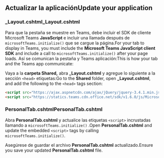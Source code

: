 ## <a name="update-your-application"></a><span data-ttu-id="67c16-101">Actualizar la aplicación</span><span class="sxs-lookup"><span data-stu-id="67c16-101">Update your application</span></span>

### <a name="_layoutcshtml"></a><span data-ttu-id="67c16-102">_Layout.cshtml</span><span class="sxs-lookup"><span data-stu-id="67c16-102">_Layout.cshtml</span></span>

<span data-ttu-id="67c16-103">Para que la pestaña se muestre en Teams, debe incluir el SDK de cliente Microsoft Teams **JavaScript** e incluir una llamada después de `microsoftTeams.initialize()` que se cargue la página.</span><span class="sxs-lookup"><span data-stu-id="67c16-103">For your tab to display in Teams, you must include the **Microsoft Teams JavaScript client SDK** and include a call to `microsoftTeams.initialize()` after your page loads.</span></span> <span data-ttu-id="67c16-104">Así se comunican la pestaña y Teams aplicación:</span><span class="sxs-lookup"><span data-stu-id="67c16-104">This is how your tab and the Teams app communicate:</span></span>

<span data-ttu-id="67c16-105">Vaya a la **carpeta Shared,** abra **_Layout.cshtml** y agregue lo siguiente a la sección `<head>` etiquetas:</span><span class="sxs-lookup"><span data-stu-id="67c16-105">Go to the **Shared** folder, open **_Layout.cshtml**, and add the following to the `<head>` tags section:</span></span>

```html
<script src="https://ajax.aspnetcdn.com/ajax/jQuery/jquery-3.4.1.min.js"></script>
<script src="https://statics.teams.cdn.office.net/sdk/v1.6.0/js/MicrosoftTeams.min.js"></script>
```

### <a name="personaltabcshtml"></a><span data-ttu-id="67c16-106">PersonalTab.cshtml</span><span class="sxs-lookup"><span data-stu-id="67c16-106">PersonalTab.cshtml</span></span>

<span data-ttu-id="67c16-107">Abra **PersonalTab.cshtml** y actualice las etiquetas `<script>` incrustadas llamando a `microsoftTeams.initialize()` .</span><span class="sxs-lookup"><span data-stu-id="67c16-107">Open **PersonalTab.cshtml** and update the embedded `<script>` tags by calling `microsoftTeams.initialize()`.</span></span>

<span data-ttu-id="67c16-108">Asegúrese de guardar el archivo **PersonalTab.cshtml** actualizado.</span><span class="sxs-lookup"><span data-stu-id="67c16-108">Ensure you save your updated **PersonalTab.cshtml** file.</span></span>